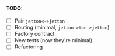 #### TODO:

- [ ] Pair `jetton<->jetton`
- [ ] Routing (minimal, `jetton->ton->jetton`)
- [ ] Factory contract
- [ ] New tests (now they're minimal)
- [ ] Refactoring